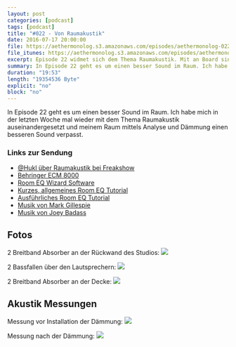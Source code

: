 ```yaml
---
layout: post
categories: [podcast]
tags: [podcast]
title: "#022 - Von Raumakustik"
date: 2016-07-17 20:00:00
file: https://aethermonolog.s3.amazonaws.com/episodes/aethermonolog-022.mp3
file_itunes: https://aethermonolog.s3.amazonaws.com/episodes/aethermonolog-022.m4a
excerpt: Episode 22 widmet sich dem Thema Raumakustik. Mit an Board sind ein paar Vorher/Nachher Hörbeispiele aus meinem neuen Studio.
summary: In Episode 22 geht es um einen besser Sound im Raum. Ich habe mich in der letzten Woche mal wieder mit dem Thema Raumakustik auseinandergesetzt und meinem Raum mittels Analyse und Dämmung einen besseren Sound verpasst. Hier die Links der Sendung<br /> <a href="http://freakshow.fm/page/2#t=1:58:56.457">@Hukl über Raumakustik bei Freakshow</a><br /> <a href="http://www.thomann.de/de/behringer_ecm_8000.htm?ref=search_prv_1_2">Behringer ECM 8000</a><br /> <a href="http://www.roomeqwizard.com/">Room EQ Wizard Software</a><br /> <a href="https://www.youtube.com/watch?v=e4uSR3cUUSY">Kurzes Room EQ Wizard Tutorial</a><br /> <a href="https://www.youtube.com/watch?v=lM99RB4gt8o">Ausführliches Room EQ Wizard Tutorial</a><br /> <a href="http://gillespie.de/">"Light at the End" von Mark Gillespie</a><br /> <a href="https://itunes.apple.com/de/artist/joey-bada$$/id577261450">Paper Trails von Joey Badass</a><br /> Die Bilder zur Sendung findest du auf <a href="http://aethermonolog.de">aethermonolog.de</a>
duration: "19:53"
length: "19354536 Byte"
explicit: "no"
block: "no"
---
```


In Episode 22 geht es um einen besser Sound im Raum. Ich habe mich in der letzten Woche mal wieder mit dem Thema Raumakustik auseinandergesetzt und meinem Raum mittels Analyse und Dämmung einen besseren Sound verpasst.

### Links zur Sendung

* [@Hukl über Raumakustik bei Freakshow](http://freakshow.fm/page/2#t=1:58:56.457)
* [Behringer ECM 8000](http://www.thomann.de/de/behringer_ecm_8000.htm?ref=search_prv_1_2)
* [Room EQ Wizard Software](http://www.roomeqwizard.com/)
* [Kurzes, allgemeines Room EQ Tutorial](https://www.youtube.com/watch?v=e4uSR3cUUSY)
* [Ausführliches Room EQ Tutorial](https://www.youtube.com/watch?v=lM99RB4gt8o)
* [Musik von Mark Gillespie](http://gillespie.de/)
* [Musik von Joey Badass](https://itunes.apple.com/de/artist/joey-bada$$/id577261450)

## Fotos

2 Breitband Absorber an der Rückwand des Studios:
![]({{site.url}}/images/content/aem022-wand.jpg)

2 Bassfallen über den Lautsprechern:
![]({{site.url}}/images/content/aem022-bassfalle.jpg)

2 Breitband Absorber an der Decke:
![]({{site.url}}/images/content/aem022-decke.jpg)

## Akustik Messungen

Messung vor Installation der Dämmung:
![]({{site.url}}/images/content/aem022-messung-vorher.png)

Messung nach der Dämmung:
![]({{site.url}}/images/content/aem022-messung-nachher.png)
